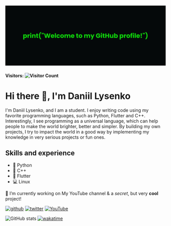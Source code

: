 ![Development combined with creativity](banner.png)
#### Visitors: ![Visitor Count](https://profile-counter.glitch.me/unm4sk/count.svg)

# Hi there 👋, I'm Daniil Lysenko

I'm Daniil Lysenko, and I am a student. I enjoy writing code using my favorite programming languages, such as Python, Flutter and C++. Interestingly, I see programming as a universal language, which can help people to make the world brighter, better and simpler. By building my own projects, I try to impact the world in a good way by implementing my knowledge in very serious projects or fun ones.

## Skills and experience
* 🐍 Python
* 🐇 C++
* 📱 Flutter
* 💻 Linux

🔭 I’m currently working on My YouTube channel & a *secret*, but very **cool** project! 

[<img src='https://cdn.jsdelivr.net/npm/simple-icons@3.0.1/icons/github.svg' alt='github' height='40'>](https://github.com/unm4sk)  [<img src='https://cdn.jsdelivr.net/npm/simple-icons@3.0.1/icons/twitter.svg' alt='twitter' height='40'>](https://twitter.com/real_unm4sk)  [<img src='https://cdn.jsdelivr.net/npm/simple-icons@3.0.1/icons/youtube.svg' alt='YouTube' height='40'>](https://www.youtube.com/channel/UCb4If62vIR-SdeC7jQ9_3Ng)  

![GitHub stats](https://github-readme-stats.vercel.app/api?username=unm4sk&show_icons=true)
[![wakatime](https://wakatime.com/badge/user/d01d39f8-5fd8-4dbd-aee9-796141b31d80.svg)](https://wakatime.com/@d01d39f8-5fd8-4dbd-aee9-796141b31d80)
